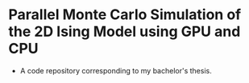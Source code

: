 # Parallel Monte Carlo Simulation of the 2D Ising Model using GPU and CPU
- A code repository corresponding to my bachelor's thesis.
